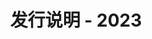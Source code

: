 ﻿---
title: 发行说明 - 2023
second_title: Aspose.Cells Cloud Documen
type: docs
url: /zh/release-notes-2023/
description: Aspose.Cells Cloud 支持Excel 创建、转换、合并、拆分、保护、内部对象操作等
weight: 7
---
